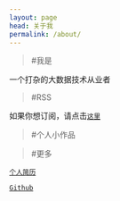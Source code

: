 ```yaml
---
layout: page
head: 关于我
permalink: /about/
---
```


> #我是

一个打杂的大数据技术从业者


> #RSS

如果你想订阅，请点击[`这里`](/feed.xml)

> #个人小作品


> #更多

[`个人简历`](/assets/resume)

[`Github`](https://github.com/TopSpoofer)

